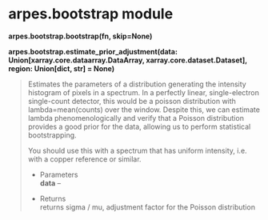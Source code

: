 # arpes.bootstrap module

**arpes.bootstrap.bootstrap(fn, skip=None)**

**arpes.bootstrap.estimate\_prior\_adjustment(data:
Union\[xarray.core.dataarray.DataArray, xarray.core.dataset.Dataset\],
region: Union\[dict, str\] = None)**

> Estimates the parameters of a distribution generating the intensity
> histogram of pixels in a spectrum. In a perfectly linear,
> single-electron single-count detector, this would be a poisson
> distribution with lambda=mean(counts) over the window. Despite this,
> we can estimate lambda phenomenologically and verify that a Poisson
> distribution provides a good prior for the data, allowing us to
> perform statistical bootstrapping.
> 
> You should use this with a spectrum that has uniform intensity, i.e.
> with a copper reference or similar.
> 
>   - Parameters  
>     **data** –
> 
>   - Returns  
>     returns sigma / mu, adjustment factor for the Poisson distribution
